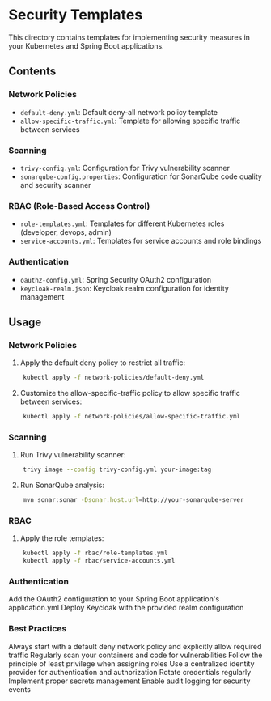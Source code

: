 # Security Templates

This directory contains templates for implementing security measures in your Kubernetes and Spring Boot applications.

## Contents

### Network Policies
- `default-deny.yml`: Default deny-all network policy template
- `allow-specific-traffic.yml`: Template for allowing specific traffic between services

### Scanning
- `trivy-config.yml`: Configuration for Trivy vulnerability scanner
- `sonarqube-config.properties`: Configuration for SonarQube code quality and security scanner

### RBAC (Role-Based Access Control)
- `role-templates.yml`: Templates for different Kubernetes roles (developer, devops, admin)
- `service-accounts.yml`: Templates for service accounts and role bindings

### Authentication
- `oauth2-config.yml`: Spring Security OAuth2 configuration
- `keycloak-realm.json`: Keycloak realm configuration for identity management

## Usage

### Network Policies

1. Apply the default deny policy to restrict all traffic:
```bash
    kubectl apply -f network-policies/default-deny.yml
```

2. Customize the allow-specific-traffic policy to allow specific traffic between services:
```bash
    kubectl apply -f network-policies/allow-specific-traffic.yml
```

### Scanning

1. Run Trivy vulnerability scanner:
```bash
    trivy image --config trivy-config.yml your-image:tag
```

2. Run SonarQube analysis:
```bash
    mvn sonar:sonar -Dsonar.host.url=http://your-sonarqube-server
```

### RBAC

1. Apply the role templates:
```bash
    kubectl apply -f rbac/role-templates.yml
    kubectl apply -f rbac/service-accounts.yml
```

### Authentication
Add the OAuth2 configuration to your Spring Boot application's application.yml
Deploy Keycloak with the provided realm configuration
### Best Practices
Always start with a default deny network policy and explicitly allow required traffic
Regularly scan your containers and code for vulnerabilities
Follow the principle of least privilege when assigning roles
Use a centralized identity provider for authentication and authorization
Rotate credentials regularly
Implement proper secrets management
Enable audit logging for security events